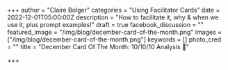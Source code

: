 +++
author = "Claire Bolger"
categories = "Using Facilitator Cards"
date = 2022-12-01T05:00:00Z
description = "How to facilitate it, why & when we use it, plus prompt examples!"
draft = true
facebook_discussion = ""
featured_image = "/img/blog/december-card-of-the-month.png"
images = ["/img/blog/december-card-of-the-month.png"]
keywords = []
photo_cred = ""
title = "December Card Of The Month: 10/10/10 Analysis 💯"

+++
